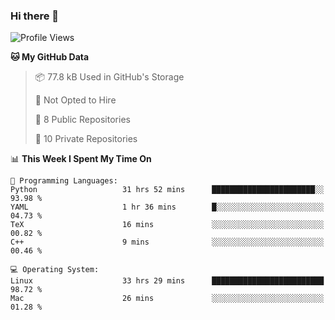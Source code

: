 ### Hi there 👋

<!--
**huayuan4396/huayuan4396** is a ✨ _special_ ✨ repository because its `README.md` (this file) appears on your GitHub profile.

Here are some ideas to get you started:

- 🔭 I’m currently working on ...
- 🌱 I’m currently learning ...
- 👯 I’m looking to collaborate on ...
- 🤔 I’m looking for help with ...
- 💬 Ask me about ...
- 📫 How to reach me: ...
- 😄 Pronouns: ...
- ⚡ Fun fact: ...
-->

<!--START_SECTION:waka-->
![Profile Views](http://img.shields.io/badge/Profile%20Views-1-blue)

**🐱 My GitHub Data** 

> 📦 77.8 kB Used in GitHub's Storage 
 > 
> 🚫 Not Opted to Hire
 > 
> 📜 8 Public Repositories 
 > 
> 🔑 10 Private Repositories 
 > 
📊 **This Week I Spent My Time On** 

```text
💬 Programming Languages: 
Python                   31 hrs 52 mins      ███████████████████████░░   93.98 % 
YAML                     1 hr 36 mins        █░░░░░░░░░░░░░░░░░░░░░░░░   04.73 % 
TeX                      16 mins             ░░░░░░░░░░░░░░░░░░░░░░░░░   00.82 % 
C++                      9 mins              ░░░░░░░░░░░░░░░░░░░░░░░░░   00.46 % 

💻 Operating System: 
Linux                    33 hrs 29 mins      █████████████████████████   98.72 % 
Mac                      26 mins             ░░░░░░░░░░░░░░░░░░░░░░░░░   01.28 % 
```


<!--END_SECTION:waka-->
